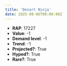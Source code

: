 ```yaml
---
title: 'Desert Ninja'
date: 2025-08-06T00:00:00Z
---
```

- **RAP**: 17227
- **Value**: -1
- **Demand level**: -1
- **Trend**: -1
- **Projected?**: True
- **Hyped?**: True
- **Rare?**: True
